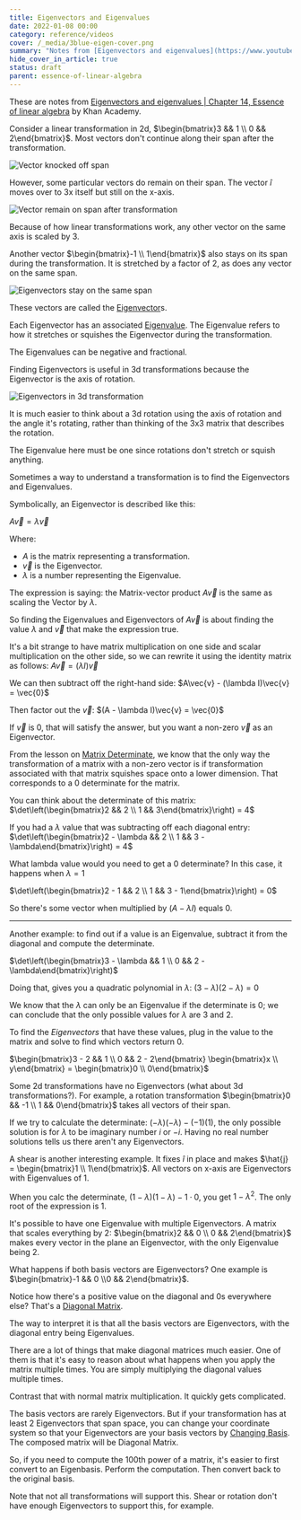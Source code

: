 ```yaml
---
title: Eigenvectors and Eigenvalues
date: 2022-01-08 00:00
category: reference/videos
cover: /_media/3blue-eigen-cover.png
summary: "Notes from [Eigenvectors and eigenvalues](https://www.youtube.com/watch?v=PFDu9oVAE-g) by Khan Academy."
hide_cover_in_article: true
status: draft
parent: essence-of-linear-algebra
---
```


These are notes from [Eigenvectors and eigenvalues | Chapter 14, Essence of linear algebra](https://www.youtube.com/watch?v=PFDu9oVAE-g) by Khan Academy.

Consider a linear transformation in 2d, $\begin{bmatrix}3 && 1 \\ 0 && 2\end{bmatrix}$. Most vectors don't continue along their span after the transformation.

![Vector knocked off span](/_media/3blue-vector-knocked.png)

However, some particular vectors do remain on their span. The vector $\hat{i}$ moves over to 3x itself but still on the x-axis.

![Vector remain on span after transformation](/_media/3blue-vector-remain-on-span.png)

Because of how linear transformations work, any other vector on the same axis is scaled by 3.

Another vector $\begin{bmatrix}-1 \\ 1\end{bmatrix}$ also stays on its span during the transformation. It is stretched by a factor of 2, as does any vector on the same span.

![Eigenvectors stay on the same span](/_media/3blue-eigenvectors.png)

These vectors are called the [Eigenvector](permanent/eigenvector.md)s.

Each Eigenvector has an associated [Eigenvalue](permanent/eigenvalue.md). The Eigenvalue refers to how it stretches or squishes the Eigenvector during the transformation.

The Eigenvalues can be negative and fractional.

Finding Eigenvectors is useful in 3d transformations because the Eigenvector is the axis of rotation.

![Eigenvectors in 3d transformation](/_media/3blue-eigenvectors-axis-of-rotation.png)

It is much easier to think about a 3d rotation using the axis of rotation and the angle it's rotating, rather than thinking of the 3x3 matrix that describes the rotation.

The Eigenvalue here must be one since rotations don't stretch or squish anything.

Sometimes a way to understand a transformation is to find the Eigenvectors and Eigenvalues.

Symbolically, an Eigenvector is described like this:

$A\vec{v} = \lambda\vec{v}$

Where:
* $A$ is the matrix representing a transformation.
* $\vec{v}$ is the Eigenvector.
* $\lambda$ is a number representing the Eigenvalue.

The expression is saying: the Matrix-vector product $A\vec{v}$ is the same as scaling the Vector by $\lambda$.

So finding the Eigenvalues and Eigenvectors of $A\vec{v}$ is about finding the value $\lambda$ and $\vec{v}$ that make the expression true.

It's a bit strange to have matrix multiplication on one side and scalar multiplication on the other side, so we can rewrite it using the identity matrix as follows: $A\vec{v} = \left(\lambda I\right)\vec{v}$

We can then subtract off the right-hand side: $A\vec{v} - (\lambda I)\vec{v} = \vec{0}$

Then factor out the $\vec{v}$: $(A - \lambda I)\vec{v} = \vec{0}$

If $\vec{v}$ is 0, that will satisfy the answer, but you want a non-zero $\vec{v}$ as an Eigenvector.

From the lesson on [Matrix Determinate](permanent/matrix-determinate.md), we know that the only way the transformation of a matrix with a non-zero vector is if transformation associated with that matrix squishes space onto a lower dimension. That corresponds to a 0 determinate for the matrix.

You can think about the determinate of this matrix: $\det\left(\begin{bmatrix}2 && 2 \\ 1 && 3\end{bmatrix}\right) = 4$

If you had a $\lambda$ value that was subtracting off each diagonal entry: $\det\left(\begin{bmatrix}2 - \lambda && 2 \\ 1 && 3 - \lambda\end{bmatrix}\right) = 4$

What lambda value would you need to get a 0 determinate? In this case, it happens when $\lambda = 1$

$\det\left(\begin{bmatrix}2 - 1 && 2 \\ 1 && 3 - 1\end{bmatrix}\right) = 0$

 So there's some vector when multiplied by $(A - \lambda I)$ equals 0.
 
 ---
 
 Another example: to find out if a value is an Eigenvalue, subtract it from the diagonal and compute the determinate.
 
 $\det\left(\begin{bmatrix}3 - \lambda && 1 \\ 0 && 2 - \lambda\end{bmatrix}\right)$
 
 Doing that, gives you a quadratic polynomial in $\lambda$: $\left(3 - \lambda\right)\left(2 - \lambda\right) = 0$
 
 We know that the $\lambda$ can only be an Eigenvalue if the determinate is 0; we can conclude that the only possible values for $\lambda$ are 3 and 2.
 
 To find the *Eigenvectors* that have these values, plug in the value to the matrix and solve to find which vectors return 0.
 
 $\begin{bmatrix}3 - 2 && 1 \\ 0 && 2 - 2\end{bmatrix} \begin{bmatrix}x \\ y\end{bmatrix} = \begin{bmatrix}0 \\ 0\end{bmatrix}$
 
 Some 2d transformations have no Eigenvectors (what about 3d transformations?). For example, a rotation transformation $\begin{bmatrix}0 && -1 \\ 1 && 0\end{bmatrix}$ takes all vectors of their span.
 
 If we try to calculate the determinate: $(-\lambda)(-\lambda) - (-1)(1)$, the only possible solution is for $\lambda$ to be imaginary number $i$ or $-i$. Having no real number solutions tells us there aren't any Eigenvectors.
 
 A shear is another interesting example. It fixes $\hat{i}$ in place and makes $\hat{j} = \begin{bmatrix}1 \\ 1\end{bmatrix}$. All vectors on x-axis are Eigenvectors with Eigenvalues of 1.
 
 When you calc the determinate, $(1-\lambda)(1-\lambda) - 1 \cdot 0$, you get $1 - \lambda^2$. The only root of the expression is $1$.
 
 It's possible to have one Eigenvalue with multiple Eigenvectors. A matrix that scales everything by 2: $\begin{bmatrix}2 && 0 \\ 0 && 2\end{bmatrix}$ makes every vector in the plane an Eigenvector, with the only Eigenvalue being 2.
 
What happens if both basis vectors are Eigenvectors? One example is $\begin{bmatrix}-1 && 0 \\0 && 2\end{bmatrix}$.
 
 Notice how there's a positive value on the diagonal and 0s everywhere else? That's a [Diagonal Matrix](permanent/diagonal-matrix.md).
 
 The way to interpret it is that all the basis vectors are Eigenvectors, with the diagonal entry being Eigenvalues.
 
 There are a lot of things that make diagonal matrices much easier. One of them is that it's easy to reason about what happens when you apply the matrix multiple times. You are simply multiplying the diagonal values multiple times.
 
 Contrast that with normal matrix multiplication. It quickly gets complicated.
 
 The basis vectors are rarely Eigenvectors. But if your transformation has at least 2 Eigenvectors that span space, you can change your coordinate system so that your Eigenvectors are your basis vectors by [Changing Basis](permanent/changing-basis.md). The composed matrix will be Diagonal Matrix.
 
 So, if you need to compute the 100th power of a matrix, it's easier to first convert to an Eigenbasis. Perform the computation. Then convert back to the original basis.
 
 Note that not all transformations will support this. Shear or rotation don't have enough Eigenvectors to support this, for example.
